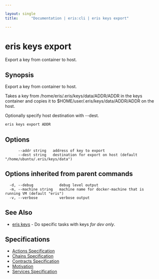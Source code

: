 ```yaml
---

layout: single
title:      "Documentation | eris:cli | eris keys export"

---
```


# eris keys export

Export a key from container to host.

## Synopsis

Export a key from container to host.

Takes a key from /home/eris/.eris/keys/data/ADDR/ADDR in the keys container
and copies it to $HOME/user/.eris/keys/data/ADDR/ADDR on the host.

Optionally specify host destination with --dest.

```bash
eris keys export ADDR
```

## Options

```
      --addr string   address of key to export
      --dest string   destination for export on host (default "/home/ubuntu/.eris/keys/data")
```

## Options inherited from parent commands

```
  -d, --debug            debug level output
  -m, --machine string   machine name for docker-machine that is running VM (default "eris")
  -v, --verbose          verbose output
```

## See Also

* [eris keys](/docs/documentation/cli/0.11.3/eris_keys/)	 - Do specific tasks with keys *for dev only*.

## Specifications

* [Actions Specification](/docs/documentation/cli/0.11.3/actions_specification/)
* [Chains Specification](/docs/documentation/cli/0.11.3/chains_specification/)
* [Contracts Specification](/docs/documentation/cli/0.11.3/contracts_specification/)
* [Motivation](/docs/documentation/cli/0.11.3/motivation/)
* [Services Specification](/docs/documentation/cli/0.11.3/services_specification/)

